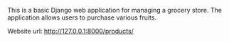 This is a basic Django web application for managing a grocery store. The application allows users to purchase various fruits.

Website url:  http://127.0.0.1:8000/products/

